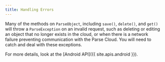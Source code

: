 ```yaml
---
title: Handling Errors
---
```


Many of the methods on `ParseObject`, including `save()`, `delete()`, and `get()` will throw a `ParseException` on an invalid request, such as deleting or editing an object that no longer exists in the cloud, or when there is a network failure preventing communication with the Parse Cloud. You will need to catch and deal with these exceptions.

For more details, look at the [Android API]({{ site.apis.android }}).
